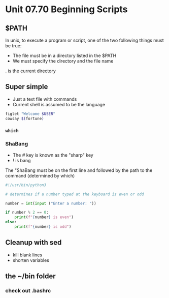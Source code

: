 # Unit 07.70 Beginning Scripts

## $PATH

In unix, to execute a program or script, one of the two following things must be true:

* The file must be in a directory listed in the $PATH
* We must specify the directory and the file name

. is the current directory

## Super simple

* Just a text file with commands
* Current shell is assumed to be the language

```bash
figlet "Welcome $USER"
cowsay $(fortune)
```

### ```which```

### ShaBang

* The # key is known as the "sharp" key
* ! is bang

The "ShaBang must be on the first line and followed by the path to the command (determined by which)

```python
#!/usr/bin/python3

# determines if a number typed at the keyboard is even or odd

number = int(input ("Enter a number: "))

if number % 2 == 0:
    print(f"{number} is even")
else:
    print(f"{number} is odd")
```

## Cleanup with sed

* kill blank lines
* shorten variables

## the ~/bin folder

### check out .bashrc
